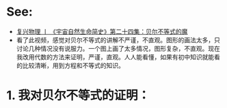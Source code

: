 # See:
- [复兴物理 丨 《宇宙自然生命简史》第二十四集：贝尔不等式的魔](https://www.youtube.com/watch?v=HP9JeeHbZgY)
- 看了此视频，感觉对贝尔不等式的讲解不严谨，不直观。图形的画法太多，只讨论几种情况没有说服力。一个图上画了太多情况，图形复杂，不直观。现在我改用代数的方法来证明，严谨，直观。人人能看懂，如果有初中知识就能看的比较清晰，用到方程和不等式的知识。

# 1. 我对贝尔不等式的证明：

